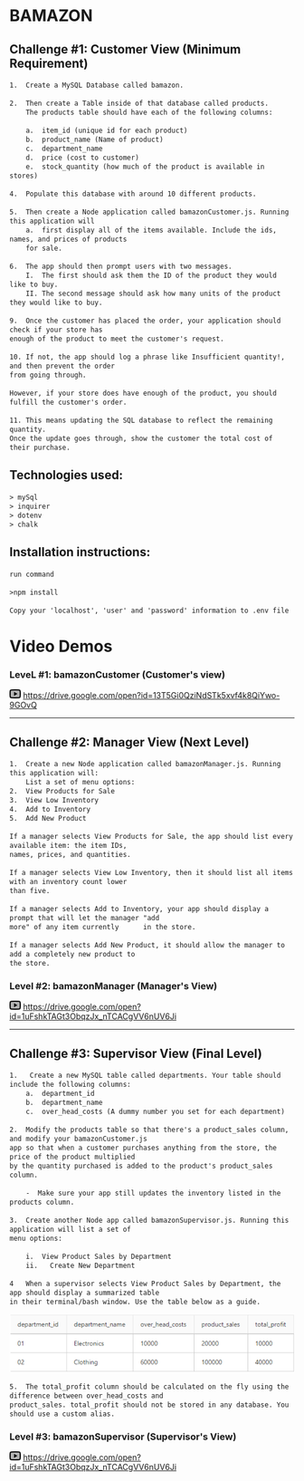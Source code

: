 # BAMAZON

## Challenge #1: Customer View (Minimum Requirement)

    1.  Create a MySQL Database called bamazon.

    2.  Then create a Table inside of that database called products.
        The products table should have each of the following columns:

        a.  item_id (unique id for each product)
        b.  product_name (Name of product)
        c.  department_name
        d.  price (cost to customer)
        e.  stock_quantity (how much of the product is available in stores)

    4.  Populate this database with around 10 different products.

    5.  Then create a Node application called bamazonCustomer.js. Running this application will
        a.  first display all of the items available. Include the ids, names, and prices of products
        for sale.

    6.  The app should then prompt users with two messages.
        I.  The first should ask them the ID of the product they would like to buy.
        II. The second message should ask how many units of the product they would like to buy.

    9.  Once the customer has placed the order, your application should check if your store has
    enough of the product to meet the customer's request.

    10. If not, the app should log a phrase like Insufficient quantity!, and then prevent the order
    from going through.

    However, if your store does have enough of the product, you should fulfill the customer's order.

    11. This means updating the SQL database to reflect the remaining quantity.
    Once the update goes through, show the customer the total cost of their purchase.

## Technologies used:

    > mySql
    > inquirer
    > dotenv
    > chalk

## Installation instructions:

    run command

    >npm install

    Copy your 'localhost', 'user' and 'password' information to .env file

# Video Demos

### LeveL #1: bamazonCustomer (Customer's view)

<img src="./icons8-play-button-24.png"> https://drive.google.com/open?id=13T5Gi0QziNdSTk5xvf4k8QiYwo-9GOvQ

---

## Challenge #2: Manager View (Next Level)

    1.  Create a new Node application called bamazonManager.js. Running this application will:
        List a set of menu options:
    2.  View Products for Sale
    3.  View Low Inventory
    4.  Add to Inventory
    5.  Add New Product

    If a manager selects View Products for Sale, the app should list every available item: the item IDs,
    names, prices, and quantities.

    If a manager selects View Low Inventory, then it should list all items with an inventory count lower
    than five.

    If a manager selects Add to Inventory, your app should display a prompt that will let the manager "add
    more" of any item currently      in the store.

    If a manager selects Add New Product, it should allow the manager to add a completely new product to
    the store.

### Level #2: bamazonManager (Manager's View)

<img src="./icons8-play-button-24.png"> https://drive.google.com/open?id=1uFshkTAGt3ObqzJx_nTCACgVV6nUV6Ji

---

## Challenge #3: Supervisor View (Final Level)

    1.   Create a new MySQL table called departments. Your table should include the following columns:
        a.  department_id
        b.  department_name
        c.  over_head_costs (A dummy number you set for each department)

    2.  Modify the products table so that there's a product_sales column, and modify your bamazonCustomer.js
    app so that when a customer purchases anything from the store, the price of the product multiplied
    by the quantity purchased is added to the product's product_sales column.

        -  Make sure your app still updates the inventory listed in the products column.

    3.  Create another Node app called bamazonSupervisor.js. Running this application will list a set of
    menu options:

        i.  View Product Sales by Department
        ii.   Create New Department

    4   When a supervisor selects View Product Sales by Department, the app should display a summarized table 
    in their terminal/bash window. Use the table below as a guide.

   <img src="./tble.png">

    5.  The total_profit column should be calculated on the fly using the difference between over_head_costs and
    product_sales. total_profit should not be stored in any database. You should use a custom alias.

### Level #3: bamazonSupervisor (Supervisor's View)

<img src="./icons8-play-button-24.png"> https://drive.google.com/open?id=1uFshkTAGt3ObqzJx_nTCACgVV6nUV6Ji

